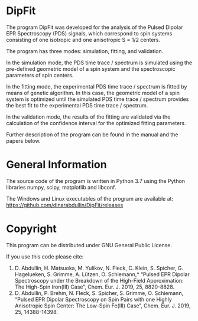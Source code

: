 DipFit
=========
The program DipFit was developed for the analysis of the Pulsed Dipolar EPR Spectroscopy (PDS) signals, which correspond to spin systems consisting of one isotropic and one anisotropic S = 1/2 centers.

The program has three modes: simulation, fitting, and validation.

In the simulation mode, the PDS time trace / spectrum is simulated using the pre-defined geometric model of a spin system and the spectroscopic parameters of spin centers. 

In the fitting mode, the experimental PDS time trace / spectrum is fitted by means of genetic algorithm. In this case, the geometric model of a spin system is optimized until the simulated PDS time trace / spectrum provides the best fit to the experimental PDS time trace / spectrum.

In the validation mode, the results of the fitting are validated via the calculation of the confidence interval for the optimized fitting parameters.

Further description of the program can be found in the manual and the papers below.

General Information
=========
The source code of the program is written in Python 3.7 using the Python libraries numpy, scipy, matplotlib and libconf.

The Windows and Linux executables of the program are available at:
https://github.com/dinarabdullin/DipFit/releases

Copyright
=========
This program can be distributed under GNU General Public License.

If you use this code please cite: 
1) D. Abdullin, H. Matsuoka, M. Yulikov, N. Fleck, C. Klein, S. Spicher, G. Hagelueken, S. Grimme, A. Lützen, O. Schiemann,* “Pulsed EPR Dipolar Spectroscopy under the Breakdown of the High-Field Approximation: The High-Spin Iron(III) Case”, Chem. Eur. J. 2019, 25, 8820-8828.
2) D. Abdullin, P. Brehm, N. Fleck, S. Spicher, S. Grimme, O. Schiemann, “Pulsed EPR Dipolar Spectroscopy on Spin Pairs with one Highly Anisotropic Spin Center: The Low-Spin Fe(III) Case”, Chem. Eur. J. 2019, 25, 14388-14398.
